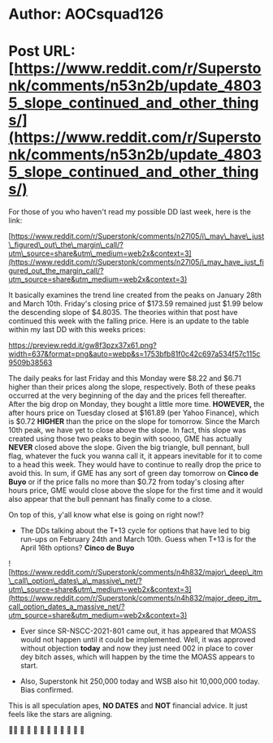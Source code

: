 # Author: AOCsquad126
# Post URL: [https://www.reddit.com/r/Superstonk/comments/n53n2b/update_48035_slope_continued_and_other_things/](https://www.reddit.com/r/Superstonk/comments/n53n2b/update_48035_slope_continued_and_other_things/)


For those of you who haven't read my possible DD last week, here is the link:

[https://www.reddit.com/r/Superstonk/comments/n27l05/i\_may\_have\_just\_figured\_out\_the\_margin\_call/?utm\_source=share&utm\_medium=web2x&context=3](https://www.reddit.com/r/Superstonk/comments/n27l05/i_may_have_just_figured_out_the_margin_call/?utm_source=share&utm_medium=web2x&context=3)

It basically examines the trend line created from the peaks on January 28th and March 10th. Friday's closing price of $173.59 remained just $1.99 below the descending slope of $4.8035. The theories within that post have continued this week with the falling price. Here is an update to the table within my last DD with this weeks prices:

https://preview.redd.it/gw8f3pzx37x61.png?width=637&format=png&auto=webp&s=1753bfb81f0c42c697a534f57c115c9509b38563

The daily peaks for last Friday and this Monday were $8.22 and $6.71 higher than their prices along the slope, respectively. Both of these peaks occurred at the very beginning of the day and the prices fell thereafter. After the big drop on Monday, they bought a little more time. **HOWEVER,** the after hours price on Tuesday closed at $161.89 (per Yahoo Finance), which is $0.72 **HIGHER** than the price on the slope for tomorrow. Since the March 10th peak, we have yet to close above the slope. In fact, this slope was created using those two peaks to begin with soooo, GME has actually **NEVER** closed above the slope. Given the big triangle, bull pennant, bull flag, whatever the fuck you wanna call it, it appears inevitable for it to come to a head this week. They would have to continue to really drop the price to avoid this. In sum, if GME has any sort of green day tomorrow on **Cinco de Buyo** or if the price falls no more than $0.72 from today's closing after hours price, GME would close above the slope for the first time and it would also appear that the bull pennant has finally come to a close.

On top of this, y'all know what else is going on right now!?

* The DDs talking about the T+13 cycle for options that have led to big run-ups on February 24th and March 10th. Guess when T+13 is for the April 16th options?  **Cinco de Buyo**

![https://www.reddit.com/r/Superstonk/comments/n4h832/major\_deep\_itm\_call\_option\_dates\_a\_massive\_net/?utm\_source=share&utm\_medium=web2x&context=3](https://www.reddit.com/r/Superstonk/comments/n4h832/major_deep_itm_call_option_dates_a_massive_net/?utm_source=share&utm_medium=web2x&context=3)

* Ever since SR-NSCC-2021-801 came out, it has appeared that MOASS would not happen until it could be implemented. Well, it was approved without objection **today** and now they just need 002 in place to cover dey bitch asses, which will happen by the time the MOASS appears to start.

* Also, Superstonk hit 250,000 today and WSB also hit 10,000,000 today. Bias confirmed.

This is all speculation apes, **NO DATES** and **NOT** financial advice. It just feels like the stars are aligning.

💎🙌  🚀  🚀  🚀  🚀  🚀  🚀  🚀  🚀  🚀  🚀